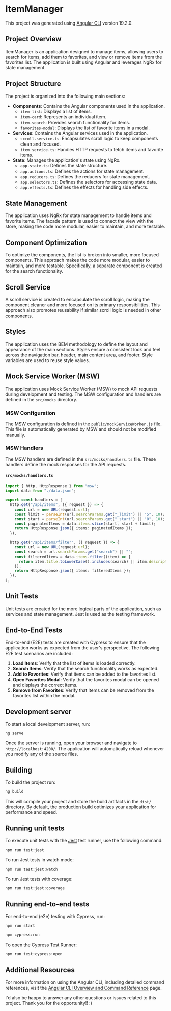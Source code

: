 # ItemManager

This project was generated using [Angular CLI](https://github.com/angular/angular-cli) version 19.2.0.

## Project Overview

ItemManager is an application designed to manage items, allowing users to search for items, add them to favorites, and view or remove items from the favorites list. The application is built using Angular and leverages NgRx for state management.

## Project Structure

The project is organized into the following main sections:

- **Components**: Contains the Angular components used in the application.
  - `item-list`: Displays a list of items.
  - `item-card`: Represents an individual item.
  - `item-search`: Provides search functionality for items.
  - `favorites-modal`: Displays the list of favorite items in a modal.
- **Services**: Contains the Angular services used in the application.
  - `scroll.service.ts`: Encapsulates scroll logic to keep components clean and focused.
  - `item.service.ts`: Handles HTTP requests to fetch items and favorite items.
- **State**: Manages the application's state using NgRx.
  - `app.state.ts`: Defines the state structure.
  - `app.actions.ts`: Defines the actions for state management.
  - `app.reducers.ts`: Defines the reducers for state management.
  - `app.selectors.ts`: Defines the selectors for accessing state data.
  - `app.effects.ts`: Defines the effects for handling side effects.

## State Management

The application uses NgRx for state management to handle items and favorite items. The facade pattern is used to connect the view with the store, making the code more modular, easier to maintain, and more testable.

## Component Optimization

To optimize the components, the list is broken into smaller, more focused components. This approach makes the code more modular, easier to maintain, and more testable. Specifically, a separate component is created for the search functionality.

## Scroll Service

A scroll service is created to encapsulate the scroll logic, making the component cleaner and more focused on its primary responsibilities. This approach also promotes reusability if similar scroll logic is needed in other components.

## Styles

The application uses the BEM methodology to define the layout and appearance of the main sections. Styles ensure a consistent look and feel across the navigation bar, header, main content area, and footer. Style variables are used to reuse style values.

## Mock Service Worker (MSW)

The application uses Mock Service Worker (MSW) to mock API requests during development and testing. The MSW configuration and handlers are defined in the `src/mocks` directory.

### MSW Configuration

The MSW configuration is defined in the `public/mockServiceWorker.js` file. This file is automatically generated by MSW and should not be modified manually.

### MSW Handlers

The MSW handlers are defined in the `src/mocks/handlers.ts` file. These handlers define the mock responses for the API requests.

#### `src/mocks/handlers.ts`

```typescript
import { http, HttpResponse } from "msw";
import data from "./data.json";

export const handlers = [
  http.get("/api/items", ({ request }) => {
    const url = new URL(request.url);
    const limit = parseInt(url.searchParams.get("_limit") || "5", 10);
    const start = parseInt(url.searchParams.get("_start") || "0", 10);
    const paginatedItems = data.items.slice(start, start + limit);
    return HttpResponse.json({ items: paginatedItems });
  }),

  http.get("/api/items/filter", ({ request }) => {
    const url = new URL(request.url);
    const search = url.searchParams.get("search") || "";
    const filteredItems = data.items.filter((item) => {
      return item.title.toLowerCase().includes(search) || item.description.toLowerCase().includes(search) || item.price.toLowerCase().includes(search) || item.email.toLowerCase().includes(search);
    });
    return HttpResponse.json({ items: filteredItems });
  }),
];
```

## Unit Tests

Unit tests are created for the more logical parts of the application, such as services and state management. Jest is used as the testing framework.

## End-to-End Tests

End-to-end (E2E) tests are created with Cypress to ensure that the application works as expected from the user's perspective. The following E2E test scenarios are included:

1. **Load Items**: Verify that the list of items is loaded correctly.
2. **Search Items**: Verify that the search functionality works as expected.
3. **Add to Favorites**: Verify that items can be added to the favorites list.
4. **Open Favorites Modal**: Verify that the favorites modal can be opened and displays the correct items.
5. **Remove from Favorites**: Verify that items can be removed from the favorites list within the modal.

## Development server

To start a local development server, run:

```bash
ng serve
```

Once the server is running, open your browser and navigate to `http://localhost:4200/`. The application will automatically reload whenever you modify any of the source files.

## Building

To build the project run:

```bash
ng build
```

This will compile your project and store the build artifacts in the `dist/` directory. By default, the production build optimizes your application for performance and speed.

## Running unit tests

To execute unit tests with the [Jest](https://jestjs.io) test runner, use the following command:

```bash
npm run test:jest
```

To run Jest tests in watch mode:

```bash
npm run test:jest:watch
```

To run Jest tests with coverage:

```bash
npm run test:jest:coverage
```

## Running end-to-end tests

For end-to-end (e2e) testing with Cypress, run:

```bash
npm run start
```

```bash
npm cypress:run
```

To open the Cypress Test Runner:

```bash
npm run test:cypress:open
```

## Additional Resources

For more information on using the Angular CLI, including detailed command references, visit the [Angular CLI Overview and Command Reference](https://angular.dev/tools/cli) page.

I'd also be happy to answer any other questions or issues related to this project. Thank you for the opportunity!! :)
